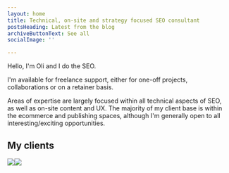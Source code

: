 ```yaml
---
layout: home
title: Technical, on-site and strategy focused SEO consultant
postsHeading: Latest from the blog
archiveButtonText: See all
socialImage: ''

---
```

Hello, I'm Oli and I do the SEO.

I'm available for freelance support, either for one-off projects, collaborations or on a retainer basis.

Areas of expertise are largely focused within all technical aspects of SEO, as well as on-site content and UX. The majority of my client base is within the ecommerce and publishing spaces, although I'm generally open to all interesting/exciting opportunities.

## My clients

![](/images/the-bottle-club-logo-xs.png)![](/images/gearspace-logo-xs.png)